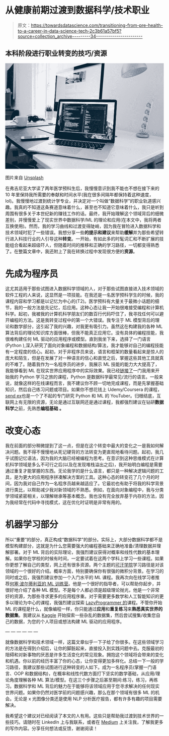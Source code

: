 # 从健康前期过渡到数据科学/技术职业

> 原文：<https://towardsdatascience.com/transitioning-from-pre-health-to-a-career-in-data-science-tech-2c3b61a57bf5?source=collection_archive---------34----------------------->

## 本科阶段进行职业转变的技巧/资源

![](img/2007498c3dfa336d35982cc66044c510.png)

图片来自 [Unsplash](https://unsplash.com/photos/m_HRfLhgABo)

在弗吉尼亚大学读了两年医学预科生后，我慢慢意识到我不能也不想在接下来的 10 年里保持我所需要的奉献和时间水平(我在很多间隔年都保持着这种速度，lol)。我慢慢地过渡到统计学专业，并决定对一个叫做“数据科学”的职业轨道感兴趣。我真的不知道这条赛道意味着什么，甚至也不知道它意味着什么，我只是听到周围有很多关于本世纪新的赚钱工作的话。最终，我开始理解这个领域背后的细微差别，并慢慢爱上了现实世界中数据科学/ML 的理论和应用(在本文中，我将两者互换使用)。然而，我的学习曲线和过渡变得陡峭，因为我在冒险进入数据科学和技术领域时犯了一些错误。我想分享一些**的提示和建议**来帮助**缓解**并为那些希望转行进入科技行业的人引导这种**转变**。一开始，有如此多的时髦词汇和不断扩展的技能组合看起来超级吓人，但随着时间的推移和正确的学习路径，一切都变得熟悉了。在整篇文章中，我还附上了我在转换过程中发现很方便的**资源**。

# 先成为程序员

这尤其适用于那些试图进入数据科学领域的人，对于那些试图直接进入技术领域的软件工程的人来说，这显然是一项技能。在我还是一名医学预科学生的时候，我的课程内容和学习都是以记忆为中心的(T2)。医学预科有大量关于最微小话题的细节，我的一般方法是先记忆，后应用。这种心态让我一开始很难接受编程和计算机科学。起初，我被我的计算机科学朋友们的数百行代码吓住了，我寻找任何可以避开编程的方法。这是我转变过程中的第一个大错误。我专注于 ML 模型背后的理论和数学部分，这引起了我的兴趣，对我更有吸引力。虽然这在构建我的各种 ML 算法背后的理论知识库方面很棒，但我不能真正应用它。没有具体的编程技能，我很难构建任何 ML 驱动的应用程序或模型。直到我坐下来，选择了一门语言(Python ),深入研究了面向对象编程和数据结构/算法，我才能够对自己的编程技能有一定程度的信心。起初，对于非程序员来说，语言和框架的数量看起来是惊人的庞大和陌生，但是在发展了对一种语言的信心和直觉之后，掌握这些其他工具就真的不难了。随着我作为一名程序员的进步，我展示 ML 技能的能力大大提高了，我能够看到 ML 在现实世界应用程序中的实际效果。我已经[链接了](https://medium.com/r?url=https%3A%2F%2Fwww.udemy.com%2Fcourse%2Fcomplete-python-bootcamp%2F)一门我用来开始我的 Python 学习之旅的课程，Python 是数据科学最常见/流行的语言。一般来说，就像这样的在线课程而言，我不建议你不顾一切地完成课程，而是先掌握基础知识，然后自己练习问题或项目。如果你不想花钱上 Udemy/Coursera 的课程，[send ex](https://www.youtube.com/c/sentdex/videos)也是一个了不起的专门研究 Python 和 ML 的 YouTuber。归根结底，互联网上有无限的资源，无论是通过互联网还是通过课程，我都强烈建议在钻研**数据科学**之前，先熟悉**编程基础** **。**

# 改变心态

我在前面的部分稍微提到了这一点，但是在这个转变中最大的变化之一是我如何解决问题。我不得不慢慢地从死记硬背的方法转变为更直观地看待问题。起初，我几乎试图记忆语法，因为我的大脑已经被编程为思考。在意识到这种思维模式在计算机科学领域是多么不可行之后(以及在发现堆栈溢出之后)，我开始明白编程是需要通过重复才能掌握的东西。无论我学的是什么语言，都只是一种解决逻辑问题的工具，是为更大的应用程序拼凑解决方案的工具。这种心态的转变花了几个月的时间，因为我对自己作为一名程序员越来越适应了。它最初也有助于将我的科学背景进行类比，以帮助减少我对新领域的不熟悉。例如，在面向对象编程中，我与分类学领域紧密相关，以理解继承等基本概念。我也没有完全放弃基于内存的方法，因为我经常在代码中寻找模式，这在优化时证明是非常有用的。

# 机器学习部分

所以“重要”的部分，真正构成“数据科学”的部分。实际上，大部分数据科学都不是模型构建部分，这就是为什么您需要强大的编程基础来正确地准备/清理数据并理解部署。对于 ML 背后的实际理论，我强烈建议获得对概率和线性代数的基本理解。如果你在学校的时候有时间，一定要试着在这两个学科上学习一些课程。如果你更想了解自己的类型，网上还有很多资源。两个主题的[可汗学院](https://www.khanacademy.org/math/linear-algebra)学习路径是对该领域的一个很好的介绍。概率方面，特别要确保你有很强的微积分背景。在学习的同时或之后，我强烈建议参加一个入门水平的 ML 课程。我再次向在线学习者推荐[何塞·波尔蒂利亚的 ML 训练营](https://www.udemy.com/course/python-for-data-science-and-machine-learning-bootcamp/)。他是一个很好的指导者，可以帮助你起步，并很好地介绍了各种 ML 模型。不是每个人都必须是超级理论抛光，他是一个非常好的资源，为那些寻求更多的应用程序重。对于需要更多数学和人工智能知识的更多以理论为中心的课程，我强烈建议探索 [LazyProgrammer 的](https://www.udemy.com/user/lazy-programmer/)课程。不管你开始 ML 的课程是什么，就像编程一样，你只能通过**应用**和**重复练习**来**熟悉真实世界的数据集**。我建议从 [Kaggle](https://www.kaggle.com/) 开始探索一些杂乱的数据集，然后尝试搜集/收集您自己的数据，为您的个人项目或想法构建 ML 驱动的应用程序。

— — — — — —

就像数据科学和技术领域一样，这篇文章似乎一下子给了你很多。在这些领域学习的方法是在得到介绍后，让你的脚脏起来，直接投入到实践问题中去。克服最初的阻碍和对新事物的厌恶是许多生活变化的常见现象。拥抱这个领域将会带来的变化和机遇。你以前的经历丰富了你的心态，让你变得更加多样化。总结一下一般的学习路径，我建议那些试图进行这种转变的人如下。成为一名程序员(掌握一门语言、OOP 和数据结构)，在概率和线性代数方面打下坚实的数学基础，从应用/理论角度理解各种 ML 算法/模型。在这三个步骤之后甚至期间:练习，练习，再练习。数据科学和 ML 背后的魅力在于能够将该领域应用于您寻求解决的任何现实世界问题。如果你仍然对医学前的问题感兴趣，那么在那个领域有很多 ML 的机会。无论是 x 光图像分类还是使用 NLP 分析医疗报告，都有许多有趣的项目需要解决。

我希望这个建议对已经阅读了本文的人有用。这些只是帮助我过渡到技术世界的一些技巧。请随时在 Linkedln 上与我联系，或者在 [Medium](https://ram-vegiraju.medium.com/) 上关注我，了解我更多的写作内容。分享任何想法或反馈，谢谢阅读！